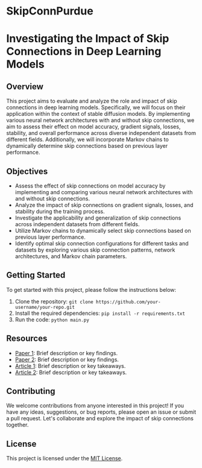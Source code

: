 # SkipConnPurdue
# Investigating the Impact of Skip Connections in Deep Learning Models

## Overview

This project aims to evaluate and analyze the role and impact of skip connections in deep learning models. Specifically, we will focus on their application within the context of stable diffusion models. By implementing various neural network architectures with and without skip connections, we aim to assess their effect on model accuracy, gradient signals, losses, stability, and overall performance across diverse independent datasets from different fields. Additionally, we will incorporate Markov chains to dynamically determine skip connections based on previous layer performance.

## Objectives

- Assess the effect of skip connections on model accuracy by implementing and comparing various neural network architectures with and without skip connections.
- Analyze the impact of skip connections on gradient signals, losses, and stability during the training process.
- Investigate the applicability and generalization of skip connections across independent datasets from different fields.
- Utilize Markov chains to dynamically select skip connections based on previous layer performance.
- Identify optimal skip connection configurations for different tasks and datasets by exploring various skip connection patterns, network architectures, and Markov chain parameters.

## Getting Started

To get started with this project, please follow the instructions below:

1. Clone the repository: `git clone https://github.com/your-username/your-repo.git`
2. Install the required dependencies: `pip install -r requirements.txt`
3. Run the code: `python main.py`

## Resources

- [Paper 1](link-to-paper-1): Brief description or key findings.
- [Paper 2](link-to-paper-2): Brief description or key findings.
- [Article 1](link-to-article-1): Brief description or key takeaways.
- [Article 2](link-to-article-2): Brief description or key takeaways.

## Contributing

We welcome contributions from anyone interested in this project! If you have any ideas, suggestions, or bug reports, please open an issue or submit a pull request. Let's collaborate and explore the impact of skip connections together.

## License

This project is licensed under the [MIT License](link-to-license).
